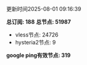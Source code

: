 更新时间2025-08-01 09:16:39

**总订阅: 188**
**总节点: 51987**
- vless节点: 24726
- hysteria2节点: 9

**google ping有效节点: 319**
